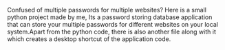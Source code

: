 Confused of multiple passwords for multiple websites? Here is a small python project made by me, Its a password storing database application that can store your multiple passwords for different websites on your local system.Apart from the python code, there is also another file along with it which creates a desktop shortcut of the application code.
